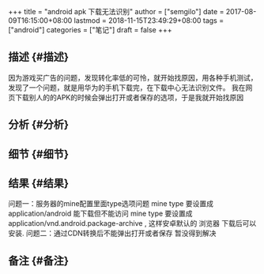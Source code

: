 +++
title = "android apk 下载无法识别"
author = ["semgilo"]
date = 2017-08-09T16:15:00+08:00
lastmod = 2018-11-15T23:49:29+08:00
tags = ["android"]
categories = ["笔记"]
draft = false
+++

## 描述 {#描述}

因为游戏买广告的问题，发现转化率低的可怜，就开始找原因，用各种手机测试，发现了一个问题，就是用华为的手机下载完，在下载中心无法识别文件。
我在网页下载别人的的APK的时候会弹出打开或者保存的选项，于是我就开始找原因
<!--more-->


## 分析 {#分析}


## 细节 {#细节}


## 结果 {#结果}

问题一：服务器的mine配置里面type选项问题
mine type 要设置成 application/android 能下载但不能访问
mine type 要设置成 application/vnd.android.package-archive , 这样安卓默认的 浏览器 下载后可以安装.
问题二：通过CDN转换后不能弹出打开或者保存
暂没得到解决


## 备注 {#备注}
